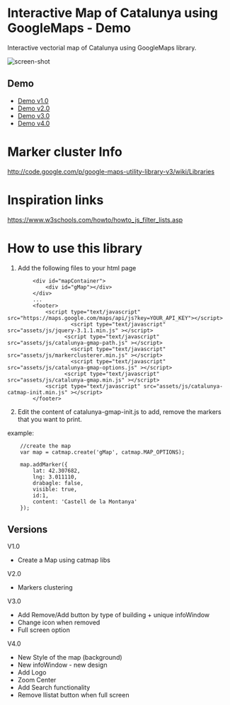 # Interactive Map of Catalunya using GoogleMaps - Demo
Interactive vectorial map of Catalunya using GoogleMaps library.

<img src="https://github.com/eballo/catalunya-gmap/blob/develop/screenshot/screenshot-v2.png" alt="screen-shot" align="center" />

## Demo

- [Demo v1.0](http://demo.catalunyamedieval.es/gmap1)
- [Demo v2.0](http://demo.catalunyamedieval.es/gmap2)
- [Demo v3.0](http://demo.catalunyamedieval.es/gmap3)
- [Demo v4.0](http://demo.catalunyamedieval.es/gmap3)

# Marker cluster Info
http://code.google.com/p/google-maps-utility-library-v3/wiki/Libraries

# Inspiration links
https://www.w3schools.com/howto/howto_js_filter_lists.asp

# How to use this library

1. Add the following files to your html page

```
		<div id="mapContainer">
			<div id="gMap"></div>
		</div>
        ...
        <footer>
            <script type="text/javascript" src="https://maps.google.com/maps/api/js?key=YOUR_API_KEY"></script>
			  		<script type="text/javascript" src="assets/js/jquery-3.1.1.min.js" ></script>
			      <script type="text/javascript" src="assets/js/catalunya-gmap-path.js" ></script>
			  		<script type="text/javascript" src="assets/js/markerclusterer.min.js" ></script>
			  		<script type="text/javascript" src="assets/js/catalunya-gmap-options.js" ></script>
			      <script type="text/javascript" src="assets/js/catalunya-gmap.min.js" ></script>
            <script type="text/javascript" src="assets/js/catalunya-catmap-init.min.js" ></script>
        </footer>
```
2. Edit the content of catalunya-gmap-init.js to add, remove the markers that you want to print.

example:
```
	//create the map
	var map = catmap.create('gMap', catmap.MAP_OPTIONS);

	map.addMarker({
		lat: 42.307682,
		lng: 3.011110,
		drabagle: false,
		visible: true,
		id:1,
		content: 'Castell de la Montanya'
	});
```

## Versions

V1.0
- Create a Map using catmap libs

V2.0
- Markers clustering

V3.0
- Add Remove/Add button by type of building + unique infoWindow
- Change icon when removed
- Full screen option

V4.0
- New Style of the map (background)
- New infoWindow - new design
- Add Logo
- Zoom Center
- Add Search functionality
- Remove llistat button when full screen
